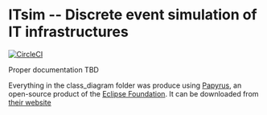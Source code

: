 # ITsim -- Discrete event simulation of IT infrastructures

[![CircleCI](https://circleci.com/gh/ElementAI/itsim.svg?style=svg&circle-token=e1122f8f2cf427c53dcd4b7a741cd7f91f0dd963)](https://circleci.com/gh/ElementAI/itsim)

Proper documentation TBD

Everything in the class_diagram folder was produce using [Papyrus](https://www.eclipse.org/papyrus/), an open-source product of the [Eclipse Foundation](https://www.eclipse.org/). It can be downloaded from [their website](https://www.eclipse.org/)